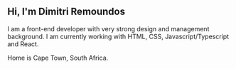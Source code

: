 ## Hi, I'm Dimitri Remoundos

I am a front-end developer with very strong design and management background.
I am currently working with HTML, CSS, Javascript/Typescript and React.

Home is Cape Town, South Africa.


